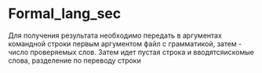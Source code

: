# Formal_lang_sec
Для получения результата необходимо передать в аргументах командной строки первым аргументом файл с грамматикой, затем - число проверяемых слов.
Затем идет пустая строка и вводятсяискомые слова, разделение по переводу строки
